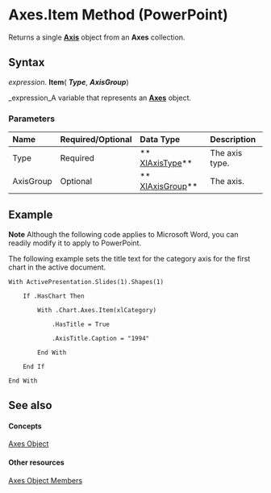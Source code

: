 
# Axes.Item Method (PowerPoint)

Returns a single  **[Axis](38d5e006-ac32-7bdb-f9f0-e8a858dcbf49.md)** object from an **Axes** collection.


## Syntax

 _expression_. **Item**( **_Type_**,  **_AxisGroup_**)

 _expression_A variable that represents an  **[Axes](71f1e1fc-7086-a84e-1e05-6fa50597b49b.md)** object.


### Parameters



|**Name**|**Required/Optional**|**Data Type**|**Description**|
|:-----|:-----|:-----|:-----|
|Type|Required| ** [XlAxisType](6eb891d5-3b69-e0a4-90e5-0b21afb1eeaa.md)**|The axis type.|
|AxisGroup|Optional| ** [XlAxisGroup](775041e9-c965-a9b6-b5fb-cdebe4fb71c0.md)**|The axis.|

## Example




 **Note**  Although the following code applies to Microsoft Word, you can readily modify it to apply to PowerPoint.

The following example sets the title text for the category axis for the first chart in the active document.




```
With ActivePresentation.Slides(1).Shapes(1)

    If .HasChart Then

        With .Chart.Axes.Item(xlCategory)

            .HasTitle = True

            .AxisTitle.Caption = "1994"

        End With

    End If

End With
```


## See also


#### Concepts


 [Axes Object](71f1e1fc-7086-a84e-1e05-6fa50597b49b.md)
#### Other resources


 [Axes Object Members](b54aaef2-3b0d-82ac-b8d6-0cda17145da4.md)
